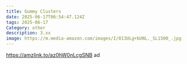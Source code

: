 ```yaml
---
title: Gummy Clusters
date: 2025-06-17T06:54:47.124Z
tags: 2025-06-17
Category: other
description: 3.xx
image: https://m.media-amazon.com/images/I/813ULg+bUNL._SL1500_.jpg
---
```

https://amzlink.to/az0hW0nLcgSNB ad